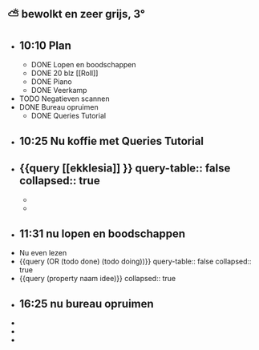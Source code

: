 ## ⛅ bewolkt en zeer grijs, 3°
- ## 10:10 Plan
	- DONE Lopen en boodschappen
	- DONE 20 blz [[Roll]]
	- DONE Piano
	- DONE Veerkamp
- TODO Negatieven scannen
- DONE Bureau opruimen
	- DONE Queries  Tutorial
- ## 10:25 Nu koffie met Queries Tutorial
- {{query [[ekklesia]] }}
  query-table:: false
  collapsed:: true
	-
	-
	-
- ## 11:31 nu lopen en boodschappen
- Nu even lezen
- {{query (OR (todo done) (todo doing))}}
  query-table:: false
  collapsed:: true
- {{query (property naam idee)}}
  collapsed:: true
- ## 16:25 nu bureau opruimen
-
-
-